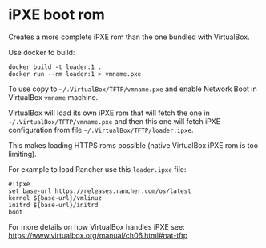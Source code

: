 iPXE boot rom
=============

Creates a more complete iPXE rom than the one bundled with VirtualBox.

Use docker to build:

    docker build -t loader:1 .
    docker run --rm loader:1 > vmname.pxe

To use copy to `~/.VirtualBox/TFTP/vmname.pxe` and enable Network Boot
in VirtualBox `vmname` machine.

VirtualBox will load its own iPXE rom that will fetch the one in
`~/.VirtualBox/TFTP/vmname.pxe` and then this one will fetch iPXE configuration
from file `~/.VirtualBox/TFTP/loader.ipxe`.

This makes loading HTTPS roms possible (native VirtualBox iPXE rom is too
limiting).

For example to load Rancher use this `loader.ipxe` file:

    #!ipxe
    set base-url https://releases.rancher.com/os/latest
    kernel ${base-url}/vmlinuz
    initrd ${base-url}/initrd
    boot

For more details on how VirtualBox handles iPXE see:
https://www.virtualbox.org/manual/ch06.html#nat-tftp
